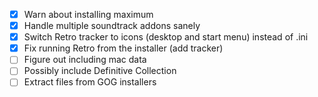 - [X] Warn about installing maximum
- [X] Handle multiple soundtrack addons sanely
- [X] Switch Retro tracker to icons (desktop and start menu) instead of .ini
- [X] Fix running Retro from the installer (add tracker)
- [ ] Figure out including mac data
- [ ] Possibly include Definitive Collection
- [ ] Extract files from GOG installers
